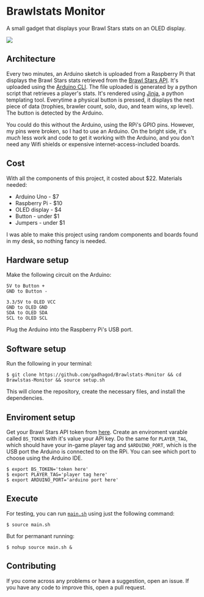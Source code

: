 # Brawlstats Monitor
A small gadget that displays your Brawl Stars stats on an OLED display.

![](image)
[](video)

## Architecture
Every two minutes, an Arduino sketch is uploaded from a Raspberry Pi that displays the Brawl Stars stats retrieved from the [Brawl Stars API](https://developer.brawlstars.com). It's uploaded using the [Arduino CLI](https://github.com/arduino/arduino-cli). The file uploaded is generated by a python script that retrieves a player's stats. It's rendered using [Jinja](https://palletsprojects.com/p/jinja/), a python templating tool. Everytime a physical button is pressed, it displays the next piece of data (trophies, brawler count, solo, duo, and team wins, xp level). The button is detected by the Arduino.

You could do this without the Arduino, using the RPi's GPIO pins. However, my pins were broken, so I had to use an Arduino. On the bright side, it's *much* less work and code to get it working with the Arduino, and you don't need any Wifi shields or expensive internet-access-included boards.

## Cost
With all the components of this project, it costed about $22. Materials needed:
* Arduino Uno - $7
* Raspberry Pi - $10
* OLED display - $4
* Button - under $1
* Jumpers - under $1

I was able to make this project using random components and boards found in my desk, so nothing fancy is needed.

## Hardware setup
Make the following circuit on the Arduino:

    5V to Button +
    GND to Button -

    3.3/5V to OLED VCC
    GND to OLED GND
    SDA to OLED SDA
    SCL to OLED SCL

Plug the Arduino into the Raspberry Pi's USB port.

## Software setup
Run the following in your terminal:

    $ git clone https://github.com/gadhagod/Brawlstats-Monitor && cd Brawlstas-Monitor && source setup.sh

This will clone the repository, create the necessary files, and install the dependencies.

## Enviroment setup
Get your Brawl Stars API token from [here](https://developer.brawlstars.com). Create an enviroment varable called `BS_TOKEN` with it's value your API key. Do the same for `PLAYER_TAG`, which should have your in-game player tag and `$ARDUINO_PORT`, which is the USB port the Arduino is connected to on the RPi. You can see which port to choose using the Arduino IDE.

    $ export BS_TOKEN='token here'
    $ export PLAYER_TAG='player tag here'
    $ export ARDUINO_PORT='arduino port here'

## Execute
For testing, you can run [`main.sh`](main.sh) using just the following command:

    $ source main.sh

But for permanant running:

    $ nohup source main.sh &

## Contributing
If you come across any problems or have a suggestion, open an issue. If you have any code to improve this, open a pull request.